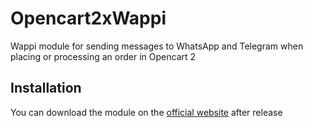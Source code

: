 # Opencart2xWappi
Wappi module for sending messages to WhatsApp and Telegram when placing or processing an order in Opencart 2
## Installation
You can download the module on the [official website](https://wappi.pro) after release